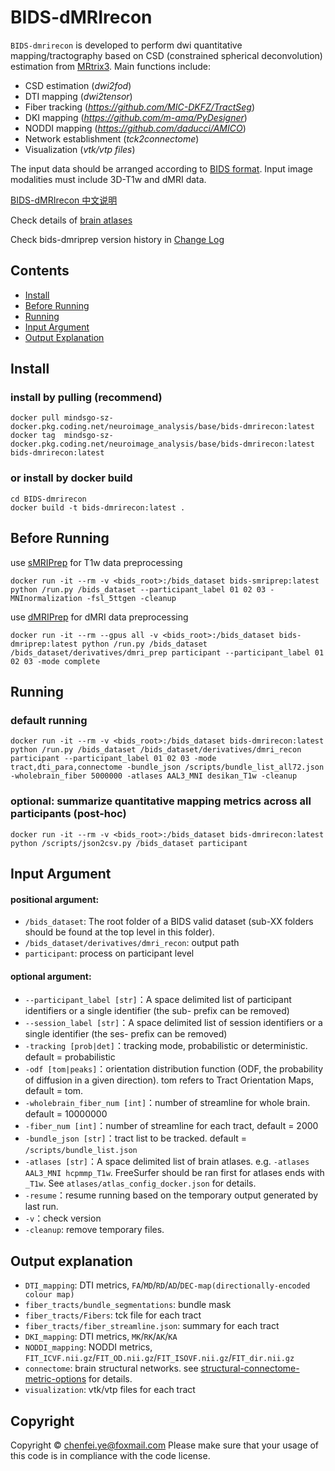

# BIDS-dMRIrecon

`BIDS-dmrirecon` is developed to perform dwi quantitative mapping/tractography based on CSD (constrained spherical deconvolution) estimation from [MRtrix3](https://www.mrtrix.org/). Main functions include:
- CSD estimation (*dwi2fod*)
- DTI mapping (*dwi2tensor*)
- Fiber tracking (*https://github.com/MIC-DKFZ/TractSeg*)
- DKI mapping (*https://github.com/m-ama/PyDesigner*)
- NODDI mapping (*https://github.com/daducci/AMICO*)
- Network establishment (*tck2connectome*)
- Visualization (*vtk/vtp files*)

The input data should be arranged according to [BIDS format](https://bids.neuroimaging.io/). Input image modalities must include 3D-T1w and dMRI data. 

[BIDS-dMRIrecon 中文说明](resources/README_Chs.md)

Check details of [brain atlases](https://github.com/chenfei-ye/BIDS-fMRIpost/blob/main/resources/atlases.md)

Check bids-dmriprep version history in [Change Log](resources/CHANGELOG.md)

## Contents
* [Install](#Install)
* [Before Running](#before-running)
* [Running](#running)
* [Input Argument](#input-argument)
* [Output Explanation](#output-explanation)

## Install
### install by pulling (recommend)
```
docker pull mindsgo-sz-docker.pkg.coding.net/neuroimage_analysis/base/bids-dmrirecon:latest
docker tag  mindsgo-sz-docker.pkg.coding.net/neuroimage_analysis/base/bids-dmrirecon:latest  bids-dmrirecon:latest
```

### or install by docker build
```
cd BIDS-dmrirecon
docker build -t bids-dmrirecon:latest .
```
## Before Running
use [sMRIPrep](https://github.com/chenfei-ye/BIDS-sMRIprep) for T1w data preprocessing
```
docker run -it --rm -v <bids_root>:/bids_dataset bids-smriprep:latest python /run.py /bids_dataset --participant_label 01 02 03 -MNInormalization -fsl_5ttgen -cleanup
```

use [dMRIPrep](https://github.com/chenfei-ye/BIDS-dMRIprep) for dMRI data preprocessing
```
docker run -it --rm --gpus all -v <bids_root>:/bids_dataset bids-dmriprep:latest python /run.py /bids_dataset /bids_dataset/derivatives/dmri_prep participant --participant_label 01 02 03 -mode complete
```

## Running
### default running
```
docker run -it --rm -v <bids_root>:/bids_dataset bids-dmrirecon:latest python /run.py /bids_dataset /bids_dataset/derivatives/dmri_recon participant --participant_label 01 02 03 -mode tract,dti_para,connectome -bundle_json /scripts/bundle_list_all72.json -wholebrain_fiber 5000000 -atlases AAL3_MNI desikan_T1w -cleanup
```

### optional: summarize quantitative mapping metrics across all participants (post-hoc)
```
docker run -it --rm -v <bids_root>:/bids_dataset bids-dmrirecon:latest python /scripts/json2csv.py /bids_dataset participant
```

## Input Argument
####   positional argument:
-   `/bids_dataset`: The root folder of a BIDS valid dataset (sub-XX folders should be found at the top level in this folder).
-   `/bids_dataset/derivatives/dmri_recon`: output path
- `participant`: process on participant level

####   optional argument:
-   `--participant_label [str]`：A space delimited list of participant identifiers or a single identifier (the sub- prefix can be removed)
-   `--session_label [str]`：A space delimited list of session identifiers or a single identifier (the ses- prefix can be removed)
-  `-tracking [prob|det]`：tracking mode, probabilistic or deterministic.  default = probabilistic 
-  `-odf [tom|peaks]`：orientation distribution function (ODF, the probability of diffusion in a given direction). tom refers to Tract Orientation Maps,  default = tom.
-  `-wholebrain_fiber_num [int]`：number of streamline for whole brain.  default = 10000000
-  `-fiber_num [int]`：number of streamline for each tract, default = 2000
-  `-bundle_json [str]`：tract list to be tracked.  default = `/scripts/bundle_list.json`
-  `-atlases [str]`：A space delimited list of brain atlases. e.g. `-atlases AAL3_MNI hcpmmp_T1w`. FreeSurfer should be ran first for atlases ends with `_T1w`. See `atlases/atlas_config_docker.json` for details.
- `-resume`：resume running based on the temporary output generated by last run. 
- `-v`：check version 
- `-cleanup`: remove temporary files.


## Output explanation
-   `DTI_mapping`: DTI metrics, `FA`/`MD`/`RD`/`AD`/`DEC-map(directionally-encoded colour map)`
-   `fiber_tracts/bundle_segmentations`: bundle mask
-   `fiber_tracts/Fibers`: tck file for each tract 
-   `fiber_tracts/fiber_streamline.json`: summary for each tract
-   `DKI_mapping`: DTI metrics, `MK`/`RK`/`AK`/`KA`
-   `NODDI_mapping`: NODDI metrics, `FIT_ICVF.nii.gz`/`FIT_OD.nii.gz`/`FIT_ISOVF.nii.gz`/`FIT_dir.nii.gz`
-   `connectome`: brain structural networks. see [structural-connectome-metric-options](https://mrtrix.readthedocs.io/en/latest/reference/commands/tck2connectome.html#structural-connectome-metric-options) for details. 
-   `visualization`: vtk/vtp files for each tract


## Copyright
Copyright © chenfei.ye@foxmail.com
Please make sure that your usage of this code is in compliance with the code license.


